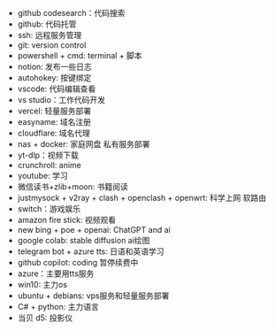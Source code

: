 - github codesearch：代码搜索
- github: 代码托管
- ssh: 远程服务管理
- git: version control
- powershell + cmd: terminal + 脚本
- notion: 发布一些日志
- autohokey: 按键绑定
- vscode: 代码编辑查看
- vs studio：工作代码开发
- vercel: 轻量服务部署
- easyname: 域名注册
- cloudflare: 域名代理
- nas + docker: 家庭网盘 私有服务部署
- yt-dlp：视频下载
- crunchroll: anime
- youtube: 学习
- 微信读书+zlib+moon: 书籍阅读
- justmysock + v2ray + clash + openclash + openwrt: 科学上网 软路由
- switch：游戏娱乐
- amazon fire stick: 视频观看
- new bing + poe + openai: ChatGPT and ai
- google colab: stable diffusion ai绘图
- telegram bot + azure tts: 日语和英语学习
- github copilot: coding 暂停续费中
- azure：主要用tts服务
- win10: 主力os
- ubuntu + debians: vps服务和轻量服务部署
- C# + python: 主力语言
- 当贝 d5: 投影仪

